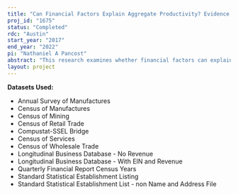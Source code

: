 ```yaml
---
title: "Can Financial Factors Explain Aggregate Productivity? Evidence from U.S. Establishments"
proj_id: "1675"
status: "Completed"
rdc: "Austin"
start_year: "2017"
end_year: "2022"
pi: "Nathaniel A Pancost"
abstract: "This research examines whether financial factors can explain the allocation of employment and capital across firms, and how that allocation affects aggregate productivity growth. Recent research has shown that differences in the allocation of resources across firms can explain differences in aggregate productivity across countries. Comparatively little research has focused on changes in the allocation of resources within a country, over time, or on the forces that affect this re-allocation. This projects seeks to answer three main questions. First, what determines a firm’s debt-to-asset ratio (leverage)? Second, what is the relationship between leverage and growth in the size of the firm? Third, what is the role of firm financial structure in aggregate productivity growth? "
layout: project
---
```


**Datasets Used:**

  - Annual Survey of Manufactures 
  - Census of Manufactures 
  - Census of Mining 
  - Census of Retail Trade 
  - Compustat-SSEL Bridge 
  - Census of Services 
  - Census of Wholesale Trade 
  - Longitudinal Business Database - No Revenue 
  - Longitudinal Business Database - With EIN and Revenue 
  - Quarterly Financial Report Census Years 
  - Standard Statistical Establishment Listing 
  - Standard Statistical Establishment List - non Name and Address File 


